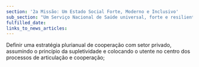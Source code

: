 ```yaml
---
section: '2a Missão: Um Estado Social Forte, Moderno e Inclusivo'
sub_section: "Um Serviço Nacional de Saúde universal, forte e resiliente"
fulfilled_date:
links_to_news_articles:
---
```


Definir uma estratégia plurianual de cooperação com setor privado, assumindo o princípio da supletividade e colocando o utente no centro dos processos de articulação e cooperação;